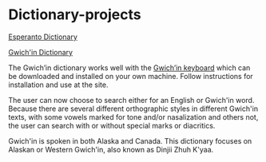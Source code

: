 # Dictionary-projects

[Esperanto Dictionary](https://shoowadoo.github.io/Dictionary-projects/esperanto-dictionary/)

[Gwich'in Dictionary](https://shoowadoo.github.io/Dictionary-projects/gwichin-dictionary/)

The Gwich’in dictionary works well with the [Gwich’in keyboard](https://languagegeek.com/lgwp/keyboards/) which can be downloaded and installed on your own machine. Follow instructions for installation and use at the site. 

The user can now choose to search either for an English or Gwich'in word. Because there are several different orthographic styles in different Gwich'in texts, with some vowels marked for tone and/or nasalization and others not, the user can search with or without special marks or diacritics. 

Gwich'in is spoken in both Alaska and Canada. This dictionary focuses on Alaskan or Western Gwich'in, also known as Dinjii Zhuh K'yaa. 
